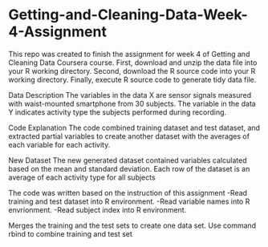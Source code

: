 # Getting-and-Cleaning-Data-Week-4-Assignment
This repo was created to finish the assignment for week 4 of Getting and Cleaning Data Coursera course.
First, download and unzip the data file into your R working directory. Second, download the R source code into your R working directory. Finally, execute R source code to generate tidy data file.

Data Description The variables in the data X are sensor signals measured with waist-mounted smartphone from 30 subjects. The variable in the data Y indicates activity type the subjects performed during recording.

Code Explanation The code combined training dataset and test dataset, and extracted partial variables to create another dataset with the averages of each variable for each activity.

New Dataset The new generated dataset contained variables calculated based on the mean and standard deviation. Each row of the dataset is an average of each activity type for all subjects

The code was written based on the instruction of this assignment -Read training and test dataset into R environment. -Read variable names into R envrionment. -Read subject index into R environment.

Merges the training and the test sets to create one data set. Use command rbind to combine training and test set
